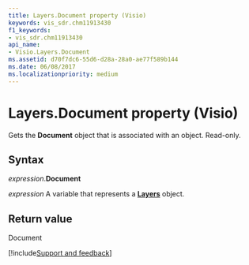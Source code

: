 ```yaml
---
title: Layers.Document property (Visio)
keywords: vis_sdr.chm11913430
f1_keywords:
- vis_sdr.chm11913430
api_name:
- Visio.Layers.Document
ms.assetid: d70f7dc6-55d6-d28a-28a0-ae77f589b144
ms.date: 06/08/2017
ms.localizationpriority: medium
---
```



# Layers.Document property (Visio)

Gets the **Document** object that is associated with an object. Read-only.


## Syntax

_expression_.**Document**

_expression_ A variable that represents a **[Layers](Visio.Layers.md)** object.


## Return value

Document

[!include[Support and feedback](~/includes/feedback-boilerplate.md)]